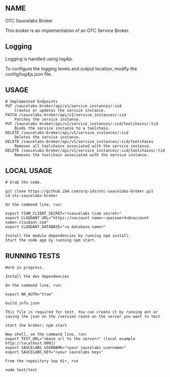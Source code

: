NAME
----

OTC Saucelabs Broker

This broker is an implementation of an OTC Service Broker.

Logging
-------

Logging is handled using log4js.

To configure the logging levels and output location, modify the config/log4js.json file.


USAGE
-----

	# Implemented Endpoints
	PUT /saucelabs-broker/api/v1/service_instances/:sid
		Creates or updates the service instance.
	PATCH /saucelabs-broker/api/v1/service_instances/:sid
		Patches the service instance.
	PUT /saucelabs-broker/api/v1/service_instances/:sid/toolchains/:tid
		Binds the service instance to a toolchain.
	DELETE /saucelabs-broker/api/v1/service_instances/:sid
		Deletes the service instance.
	DELETE /saucelabs-broker/api/v1/service_instances/:sid/toolchains
		Removes all toolchains associated with the service instance.
	DELETE /saucelabs-broker/api/v1/service_instances/:sid/toolchains/:tid
		Removes the toolchain associated with the service instance.


LOCAL USAGE
-----------

	# Grab the code.

	git clone https://github.ibm.com/org-ids/otc-saucelabs-broker.git
	cd otc-saucelabs-broker

	On the command line, run:

	export TIAM_CLIENT_SECRET="<saucelabs tiam secret>"
	export CLOUDANT_URL="https://<account name>:<password>@<account name>.cloudant.com"
	export CLOUDANT_DATABASE="<a database name>"

	Install the module dependencies by running npm install.
	Start the node app by running npm start.

RUNNING TESTS
-------------

	Work in progress.

	Install the dev dependencies

	On the command line, run:

	export NO_AUTH="true"

	build_info.json

	This file is required for test. You can create it by running ant or saving the json on the /version route on the server you want to test

	start the broker; npm start

	New shell, on the command line, run:
	export TEST_URL="<base url to the server>" (local example http://localhost:6001)
	export SAUCELABS_USERNAME="<your saucelabs username>"
	export SAUCELABS_KEY="<your saucelabs key>"

	From the repository top dir, run

	node test/test